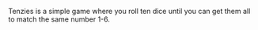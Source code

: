 Tenzies is a simple game where you roll ten dice until you can get them all to match the same number 1-6.